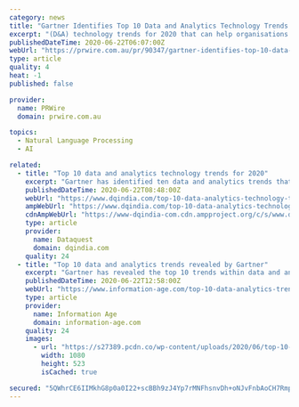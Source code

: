 ```yaml
---
category: news
title: "Gartner Identifies Top 10 Data and Analytics Technology Trends for 2020"
excerpt: "(D&A) technology trends for 2020 that can help organisations prepare for a post-pandemic reset. “To innovate their way beyond COVID-19, data and analytics leaders require an ever-increasing speed and scale of analysis in terms of both processing and access to succeed,"
publishedDateTime: 2020-06-22T06:07:00Z
webUrl: "https://prwire.com.au/pr/90347/gartner-identifies-top-10-data-and-analytics-technology-trends-for-2020"
type: article
quality: 4
heat: -1
published: false

provider:
  name: PRWire
  domain: prwire.com.au

topics:
  - Natural Language Processing
  - AI

related:
  - title: "Top 10 data and analytics technology trends for 2020"
    excerpt: "Gartner has identified ten data and analytics trends that can help organizations to formulate their recovery plans for the post COVID-19 scenario"
    publishedDateTime: 2020-06-22T08:48:00Z
    webUrl: "https://www.dqindia.com/top-10-data-analytics-technology-trends-2020/"
    ampWebUrl: "https://www.dqindia.com/top-10-data-analytics-technology-trends-2020/amp/"
    cdnAmpWebUrl: "https://www-dqindia-com.cdn.ampproject.org/c/s/www.dqindia.com/top-10-data-analytics-technology-trends-2020/amp/"
    type: article
    provider:
      name: Dataquest
      domain: dqindia.com
    quality: 24
  - title: "Top 10 data and analytics trends revealed by Gartner"
    excerpt: "Gartner has revealed the top 10 trends within data and analytics that can help leaders in the space navigate their response to Covid-19"
    publishedDateTime: 2020-06-22T12:58:00Z
    webUrl: "https://www.information-age.com/top-10-data-analytics-trends-revealed-gartner-123489992/"
    type: article
    provider:
      name: Information Age
      domain: information-age.com
    quality: 24
    images:
      - url: "https://s27389.pcdn.co/wp-content/uploads/2020/06/top-10-data-analytics-trends-revealed-gartner.jpeg"
        width: 1080
        height: 523
        isCached: true

secured: "5QWhrCE6IIMkhG8p0a0I22+scBBh9zJ4Yp7rMNFhsnvDh+oNJvFnbAoCH7RmpNTICrOl0PaIacYzOGX2e1edpqE+feHv3PNXGhBkycZWY6Vtqd4L0PVIQZFyb3z0UUrUONdb3EfLT1g5qvY609ANZJyRaw9CboxhMNJV+CATWWLmUUhQzwhcoBQRVRpJDe/GzgHKNC+vBp/wJcLsbkwJUGGPdkqy9B7D9YhIINWswREs9hMgwkea8O9vGKqvpOU+ODZLqH52U/NJF8+qCaX7G9sXDMNKkl2dz4wfRKWHS+CUH3p3m3o05umD67Bi7wwuwqmnd7aP0WgvJU88qTISNw==;cYDdiBUFKiA/T0PbNdgrVA=="
---
```


